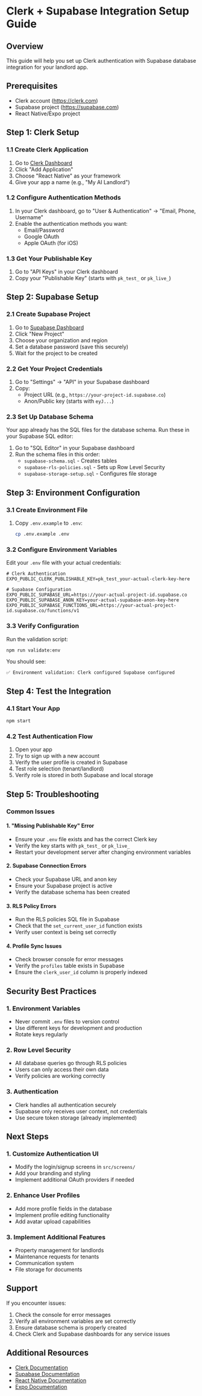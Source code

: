 # Clerk + Supabase Integration Setup Guide

## Overview
This guide will help you set up Clerk authentication with Supabase database integration for your landlord app.

## Prerequisites
- Clerk account (https://clerk.com)
- Supabase project (https://supabase.com)
- React Native/Expo project

## Step 1: Clerk Setup

### 1.1 Create Clerk Application
1. Go to [Clerk Dashboard](https://dashboard.clerk.com)
2. Click "Add Application"
3. Choose "React Native" as your framework
4. Give your app a name (e.g., "My AI Landlord")

### 1.2 Configure Authentication Methods
1. In your Clerk dashboard, go to "User & Authentication" → "Email, Phone, Username"
2. Enable the authentication methods you want:
   - Email/Password
   - Google OAuth
   - Apple OAuth (for iOS)

### 1.3 Get Your Publishable Key
1. Go to "API Keys" in your Clerk dashboard
2. Copy your "Publishable Key" (starts with `pk_test_` or `pk_live_`)

## Step 2: Supabase Setup

### 2.1 Create Supabase Project
1. Go to [Supabase Dashboard](https://app.supabase.com)
2. Click "New Project"
3. Choose your organization and region
4. Set a database password (save this securely)
5. Wait for the project to be created

### 2.2 Get Your Project Credentials
1. Go to "Settings" → "API" in your Supabase dashboard
2. Copy:
   - Project URL (e.g., `https://your-project-id.supabase.co`)
   - Anon/Public key (starts with `eyJ...`)

### 2.3 Set Up Database Schema
Your app already has the SQL files for the database schema. Run these in your Supabase SQL editor:

1. Go to "SQL Editor" in your Supabase dashboard
2. Run the schema files in this order:
   - `supabase-schema.sql` - Creates tables
   - `supabase-rls-policies.sql` - Sets up Row Level Security
   - `supabase-storage-setup.sql` - Configures file storage

## Step 3: Environment Configuration

### 3.1 Create Environment File
1. Copy `.env.example` to `.env`:
   ```bash
   cp .env.example .env
   ```

### 3.2 Configure Environment Variables
Edit your `.env` file with your actual credentials:

```env
# Clerk Authentication
EXPO_PUBLIC_CLERK_PUBLISHABLE_KEY=pk_test_your-actual-clerk-key-here

# Supabase Configuration
EXPO_PUBLIC_SUPABASE_URL=https://your-actual-project-id.supabase.co
EXPO_PUBLIC_SUPABASE_ANON_KEY=your-actual-supabase-anon-key-here
EXPO_PUBLIC_SUPABASE_FUNCTIONS_URL=https://your-actual-project-id.supabase.co/functions/v1
```

### 3.3 Verify Configuration
Run the validation script:
```bash
npm run validate:env
```

You should see:
```
✅ Environment validation: Clerk configured Supabase configured
```

## Step 4: Test the Integration

### 4.1 Start Your App
```bash
npm start
```

### 4.2 Test Authentication Flow
1. Open your app
2. Try to sign up with a new account
3. Verify the user profile is created in Supabase
4. Test role selection (tenant/landlord)
5. Verify role is stored in both Supabase and local storage

## Step 5: Troubleshooting

### Common Issues

#### 1. "Missing Publishable Key" Error
- Ensure your `.env` file exists and has the correct Clerk key
- Verify the key starts with `pk_test_` or `pk_live_`
- Restart your development server after changing environment variables

#### 2. Supabase Connection Errors
- Check your Supabase URL and anon key
- Ensure your Supabase project is active
- Verify the database schema has been created

#### 3. RLS Policy Errors
- Run the RLS policies SQL file in Supabase
- Check that the `set_current_user_id` function exists
- Verify user context is being set correctly

#### 4. Profile Sync Issues
- Check browser console for error messages
- Verify the `profiles` table exists in Supabase
- Ensure the `clerk_user_id` column is properly indexed

## Security Best Practices

### 1. Environment Variables
- Never commit `.env` files to version control
- Use different keys for development and production
- Rotate keys regularly

### 2. Row Level Security
- All database queries go through RLS policies
- Users can only access their own data
- Verify policies are working correctly

### 3. Authentication
- Clerk handles all authentication securely
- Supabase only receives user context, not credentials
- Use secure token storage (already implemented)

## Next Steps

### 1. Customize Authentication UI
- Modify the login/signup screens in `src/screens/`
- Add your branding and styling
- Implement additional OAuth providers if needed

### 2. Enhance User Profiles
- Add more profile fields in the database
- Implement profile editing functionality
- Add avatar upload capabilities

### 3. Implement Additional Features
- Property management for landlords
- Maintenance requests for tenants
- Communication system
- File storage for documents

## Support

If you encounter issues:
1. Check the console for error messages
2. Verify all environment variables are set correctly
3. Ensure database schema is properly created
4. Check Clerk and Supabase dashboards for any service issues

## Additional Resources

- [Clerk Documentation](https://clerk.com/docs)
- [Supabase Documentation](https://supabase.com/docs)
- [React Native Documentation](https://reactnative.dev/docs)
- [Expo Documentation](https://docs.expo.dev)